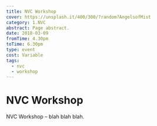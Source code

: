 ```yaml
---
title: NVC Workshop
cover: https://unsplash.it/400/300/?random?AngelsofMist
category: 1.NVC
abstract: Page abstract.
date: 2018-03-09
fromTime: 4.30pm
toTime: 6.30pm
type: event
cost: Variable
tags:
  - nvc
  - workshop
---
```


# NVC Workshop

NVC Workshop – blah blah blah.
